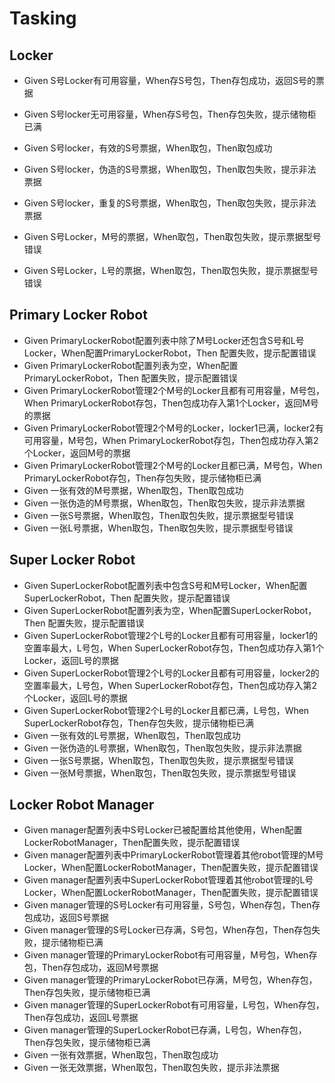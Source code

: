 # Tasking

## Locker
- Given S号Locker有可用容量，When存S号包，Then存包成功，返回S号的票据
- Given S号locker无可用容量，When存S号包，Then存包失败，提示储物柜已满
- Given S号locker，有效的S号票据，When取包，Then取包成功
- Given S号locker，伪造的S号票据，When取包，Then取包失败，提示非法票据
- Given S号locker，重复的S号票据，When取包，Then取包失败，提示非法票据

- Given S号Locker，M号的票据，When取包，Then取包失败，提示票据型号错误
- Given S号Locker，L号的票据，When取包，Then取包失败，提示票据型号错误

## Primary Locker Robot
- Given PrimaryLockerRobot配置列表中除了M号Locker还包含S号和L号Locker，When配置PrimaryLockerRobot，Then 配置失败，提示配置错误
- Given PrimaryLockerRobot配置列表为空，When配置PrimaryLockerRobot，Then 配置失败，提示配置错误
- Given PrimaryLockerRobot管理2个M号的Locker且都有可用容量，M号包，When PrimaryLockerRobot存包，Then包成功存入第1个Locker，返回M号的票据
- Given PrimaryLockerRobot管理2个M号的Locker，locker1已满，locker2有可用容量，M号包，When PrimaryLockerRobot存包，Then包成功存入第2个Locker，返回M号的票据
- Given PrimaryLockerRobot管理2个M号的Locker且都已满，M号包，When PrimaryLockerRobot存包，Then存包失败，提示储物柜已满
- Given 一张有效的M号票据，When取包，Then取包成功
- Given 一张伪造的M号票据，When取包，Then取包失败，提示非法票据
- Given 一张S号票据，When取包，Then取包失败，提示票据型号错误
- Given 一张L号票据，When取包，Then取包失败，提示票据型号错误

## Super Locker Robot
- Given SuperLockerRobot配置列表中包含S号和M号Locker，When配置SuperLockerRobot，Then 配置失败，提示配置错误
- Given SuperLockerRobot配置列表为空，When配置SuperLockerRobot，Then 配置失败，提示配置错误
- Given SuperLockerRobot管理2个L号的Locker且都有可用容量，locker1的空置率最大，L号包，When SuperLockerRobot存包，Then包成功存入第1个Locker，返回L号的票据
- Given SuperLockerRobot管理2个L号的Locker且都有可用容量，locker2的空置率最大，L号包，When SuperLockerRobot存包，Then包成功存入第2个Locker，返回L号的票据
- Given SuperLockerRobot管理2个L号的Locker且都已满，L号包，When SuperLockerRobot存包，Then存包失败，提示储物柜已满
- Given 一张有效的L号票据，When取包，Then取包成功
- Given 一张伪造的L号票据，When取包，Then取包失败，提示非法票据
- Given 一张S号票据，When取包，Then取包失败，提示票据型号错误
- Given 一张M号票据，When取包，Then取包失败，提示票据型号错误

## Locker Robot Manager
- Given manager配置列表中S号Locker已被配置给其他使用，When配置LockerRobotManager，Then配置失败，提示配置错误
- Given manager配置列表中PrimaryLockerRobot管理着其他robot管理的M号Locker，When配置LockerRobotManager，Then配置失败，提示配置错误
- Given manager配置列表中SuperLockerRobot管理着其他robot管理的L号Locker，When配置LockerRobotManager，Then配置失败，提示配置错误
- Given manager管理的S号Locker有可用容量，S号包，When存包，Then存包成功，返回S号票据
- Given manager管理的S号Locker已存满，S号包，When存包，Then存包失败，提示储物柜已满
- Given manager管理的PrimaryLockerRobot有可用容量，M号包，When存包，Then存包成功，返回M号票据
- Given manager管理的PrimaryLockerRobot已存满，M号包，When存包，Then存包失败，提示储物柜已满
- Given manager管理的SuperLockerRobot有可用容量，L号包，When存包，Then存包成功，返回L号票据
- Given manager管理的SuperLockerRobot已存满，L号包，When存包，Then存包失败，提示储物柜已满
- Given 一张有效票据，When取包，Then取包成功
- Given 一张无效票据，When取包，Then取包失败，提示非法票据
